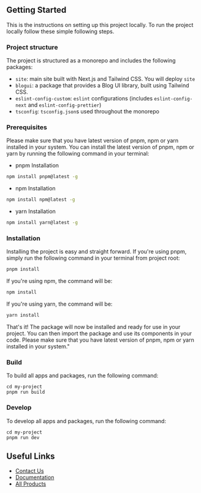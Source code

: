 ## Getting Started

This is the instructions on setting up this project locally.
To run the project locally follow these simple following steps.


### Project structure
The project is structured as a monorepo and includes the following packages:

- `site`: main site built with Next.js and Tailwind CSS. You will deploy `site`
- `blogui`: a package that provides a Blog UI library, built using Tailwind CSS.
- `eslint-config-custom`: `eslint` configurations (includes `eslint-config-next` and `eslint-config-prettier`)
- `tsconfig`: `tsconfig.json`s used throughout the monorepo


### Prerequisites

Please make sure that you have latest version of pnpm, npm or yarn installed in your system. You can install the latest version of pnpm, npm or yarn by running the following command in your terminal:

- pnpm Installation

```sh
npm install pnpm@latest -g
```

- npm Installation

```sh
npm install npm@latest -g
```

- yarn Installation

```sh
npm install yarn@latest -g
```

### Installation

Installing the project is easy and straight forward. If you're using pnpm, simply run the following command in your terminal from project root:

```sh
pnpm install
```

If you're using npm, the command will be:

```sh
npm install
```

If you're using yarn, the command will be:

```sh
yarn install
```

That's it! The package will now be installed and ready for use in your project. You can then import the package and use its components in your code. Please make sure that you have latest version of pnpm, npm or yarn installed in your system."

### Build

To build all apps and packages, run the following command:

```
cd my-project
pnpm run build
```

### Develop

To develop all apps and packages, run the following command:

```
cd my-project
pnpm run dev
```


## Useful Links

- [Contact Us](https://jstemplate.net/contact-us)
- [Documentation](https://docs.jstemplate.net)
- [All Products](https://jstemplate.net)
